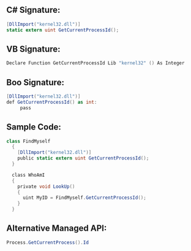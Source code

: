 
## C# Signature:
```cs
[DllImport("kernel32.dll")]
static extern uint GetCurrentProcessId();
```

## VB Signature:
```cs
Declare Function GetCurrentProcessId Lib "kernel32" () As Integer
```

## Boo Signature:
```cs
[DllImport("kernel32.dll")]
def GetCurrentProcessId() as int:
     pass
```

## Sample Code:
```cs
class FindMyself
  {
    [DllImport("kernel32.dll")]
    public static extern uint GetCurrentProcessId();
  }

  class WhoAmI
  {
    private void LookUp()
    {
      uint MyID = FindMyself.GetCurrentProcessId();
    }
  }
```

## Alternative Managed API:
```cs
Process.GetCurrentProcess().Id
```
